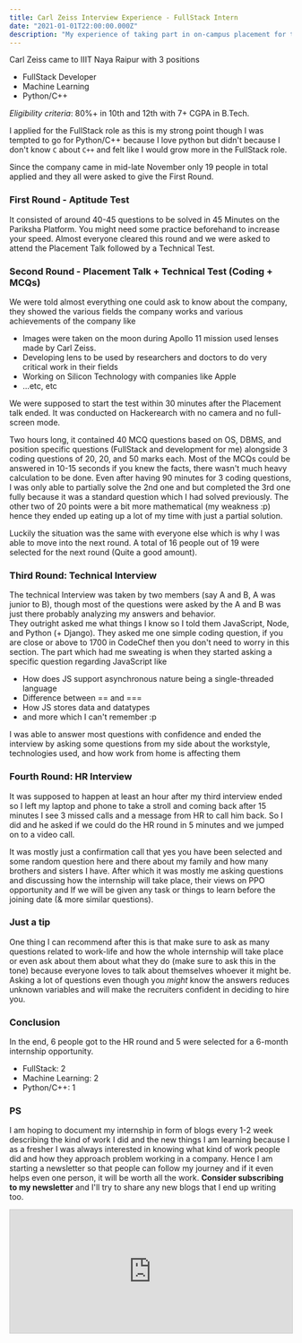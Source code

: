 ```yaml
---
title: Carl Zeiss Interview Experience - FullStack Intern
date: "2021-01-01T22:00:00.000Z"
description: "My experience of taking part in on-campus placement for the position of FullStack Intern at Carl Zeiss"
---
```


Carl Zeiss came to IIIT Naya Raipur with 3 positions 
- FullStack Developer 
- Machine Learning 
- Python/C++ 

*Eligibility criteria*: 80%+ in 10th and 12th with 7+ CGPA in B.Tech.

I applied for the FullStack role as this is my strong point though I was tempted to go for Python/C++ because I love python but didn't because I don't know `C` about `C++` and felt like I would grow more in the FullStack role. 

Since the company came in mid-late November only 19 people in total applied and they all were asked to give the First Round.

### First Round - Aptitude Test
It consisted of around 40-45 questions to be solved in 45 Minutes on the Pariksha Platform. You might need some practice beforehand to increase your speed. Almost everyone cleared this round and we were asked to attend the Placement Talk followed by a Technical Test.

### Second Round - Placement Talk + Technical Test (Coding + MCQs) 
We were told almost everything one could ask to know about the company, they showed the various fields the company works and various achievements of the company like 
- Images were taken on the moon during Apollo 11 mission used lenses made by Carl Zeiss. 
- Developing lens to be used by researchers and doctors to do very critical work in their fields  
- Working on Silicon Technology with companies like Apple
- ...etc, etc

We were supposed to start the test within 30 minutes after the Placement talk ended. It was conducted on Hackerearch with no camera and no full-screen mode.

Two hours long, it contained 40 MCQ questions based on OS, DBMS, and position specific questions (FullStack and development for me) alongside 3 coding questions of 20, 20, and 50 marks each. Most of the MCQs could be answered in 10-15 seconds if you knew the facts, there wasn't much heavy calculation to be done. Even after having 90 minutes for 3 coding questions, I was only able to partially solve the 2nd one and but completed the 3rd one fully because it was a standard question which I had solved previously. The other two of 20 points were a bit more mathematical (my weakness :p) hence they ended up eating up a lot of my time with just a partial solution.

Luckily the situation was the same with everyone else which is why I was able to move into the next round. A total of 16 people out of 19 were selected for the next round (Quite a good amount). 

### Third Round: Technical Interview 
The technical Interview was taken by two members (say A and B, A was junior to B), though most of the questions were asked by the A and B was just there probably analyzing my answers and behavior.   
They outright asked me what things I know so I told them JavaScript, Node, and Python (+ Django). 
They asked me one simple coding question, if you are close or above to 1700 in CodeChef then you don't need to worry in this section. The part which had me sweating is when they started asking a specific question regarding JavaScript like 
- How does JS support asynchronous nature being a single-threaded language 
- Difference between == and === 
- How JS stores data and datatypes 
- and more which I can't remember :p 

I was able to answer most questions with confidence and ended the interview by asking some questions from my side about the workstyle, technologies used, and how work from home is affecting them

### Fourth Round: HR Interview 
It was supposed to happen at least an hour after my third interview ended so I left my laptop and phone to take a stroll and coming back after 15 minutes I see 3 missed calls and a message from HR to call him back. So I did and he asked if we could do the HR round in 5 minutes and we jumped on to a video call.  

It was mostly just a confirmation call that yes you have been selected and some random question here and there about my family and how many brothers and sisters I have. After which it was mostly me asking questions and discussing how the internship will take place, their views on PPO opportunity and If we will be given any task or things to learn before the joining date (& more similar questions).

### Just a tip

One thing I can recommend after this is that make sure to ask as many questions related to work-life and how the whole internship will take place or even ask about them about what they do (make sure to ask this in the tone) because everyone loves to talk about themselves whoever it might be.   Asking a lot of questions even though you *might* know the answers reduces unknown variables and will make the recruiters confident in deciding to hire you. 

### Conclusion

In the end, 6 people got to the HR round and 5 were selected for a 6-month internship opportunity. 
- FullStack: 2
- Machine Learning: 2 
- Python/C++: 1

### PS 
I am hoping to document my internship in form of blogs every 1-2 week describing the kind of work I did and the new things I am learning because I as a fresher I was always interested in knowing what kind of work people did and how they approach problem working in a company. Hence I am starting a newsletter so that people can follow my journey and if it even helps even one person, it will be worth all the work. **Consider subscribing to my newsletter** and I'll try to share any new blogs that I end up writing too. 

<link rel="canonical" href="https://blogs.jaid.tech/carl-zeiss-interview-experience/">

<iframe
scrolling="no"
style="width:100%!important;height:220px;border:1px #ccc solid !important"
src="https://buttondown.email/jai_dewani?as_embed=true"
></iframe><br /><br />